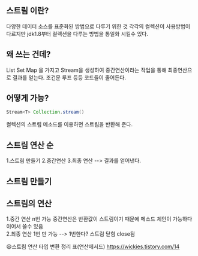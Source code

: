 ## 스트림 이란?
다양한 데이터 소스를 표준화된 방법으로 다루기 위한 것 
각각의 컬렉션이 사용방법이 다르지만 jdk1.8부터 컬렉션을 다루는 방법을 통일화 시킬수 있다.

## 왜 쓰는 건데?
List Set Map 을 가지고 Stream을 생성하여 중간연산이라는 작업을 통해 최종연산으로 결과를 얻는다. 조건문 루프 등등 코드들이 줄어든다. 

## 어떻게 가능?

```java
Stream<T> Collection.stream()
```
컬렉션의 스트림 메소드를 이용하면 스트림을 반환해 준다.

## 스트림 연산 순
1.스트림 만들기
2.중간연산
3.최종 연산 --> 결과를 얻어낸다.
## 스트림 만들기




## 스트림의 연산

1.중간 연산 n번 가능 중간연산은 반환값이 스트림이기 때문에 메소드 체인이 가능하다 이어서 쓸수 있음  
2.최종 연산 1번 만 가능 --> 1번한다? 스트림 닫힘 close됨

😃스트림 연산 타입 변환 정리 표(연산메서드)
<https://wickies.tistory.com/14>


